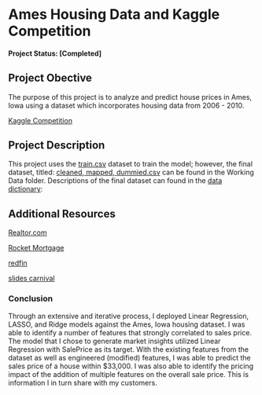# Ames Housing Data and Kaggle Competition


#### Project Status: [Completed]

## Project Obective
The purpose of this project is to analyze and predict house prices in Ames, Iowa using a dataset which incorporates housing data from 2006 - 2010.

[Kaggle Competition](https://www.kaggle.com/competitions/dsir-0124-project-2-regression-challenge/leaderboard)

## Project Description

This project uses the [train.csv](../datasets/train.csv) dataset to train the model; however, the final dataset, titled: [cleaned, mapped, dummied.csv](../datasets/Working_Data/cleaned_mapped_dummied.csv)
 can be found in the Working Data folder. Descriptions of the final dataset can found in the [data dictionary](../data_dictionary.md):

## Additional Resources

[Realtor.com](https://www.realtor.com/advice/home-improvement/how-much-does-it-cost-to-renovate-a-house/)

[Rocket Mortgage](https://www.rocketmortgage.com/learn/home-renovation-costs)

[redfin](https://www.redfin.com/city/477/IA/Ames/housing-market#demand)

[slides carnival](https://www.slidescarnival.com/)


### Conclusion
Through an extensive and iterative process, I deployed Linear Regression, LASSO, and Ridge models against the Ames, Iowa housing dataset. I was able to identify a number of features that strongly correlated to sales price. The model that I chose to generate market insights utilized Linear Regression with SalePrice as its target. With the existing features from the dataset as well as engineered (modified) features, I was able to predict the sales price of a house within $33,000. I was also able to identify the pricing impact of the addition of multiple features on the overall sale price. This is information I in turn share with my customers.
